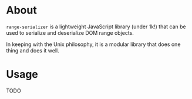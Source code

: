# About

`range-serializer` is a lightweight JavaScript library (under 1k!) that can
be used to serialize and deserialize DOM range objects.

In keeping with the Unix philosophy, it is a modular library that does one thing and does it well.

# Usage

TODO